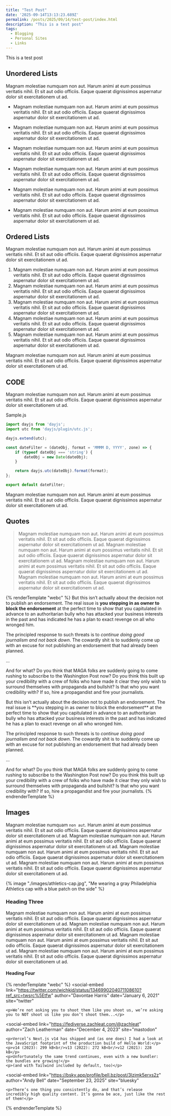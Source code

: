 ```yaml
---
title: "Test Post"
date: '2025-09-14T13:13:23.689Z'
permalink: /posts/2025/09/14/test-post/index.html
description: "This is a test post"
tags:
  - Blogging
  - Personal Sites
  - Links
---
```

This is a test post
<!-- excerpt -->

## Unordered Lists

Magnam molestiae numquam non aut. Harum animi at eum possimus veritatis nihil. Et sit aut odio officiis. Eaque quaerat dignissimos aspernatur dolor sit exercitationem ut ad.

- Magnam molestiae numquam non aut. Harum animi at eum possimus veritatis nihil. Et sit aut odio officiis. Eaque quaerat dignissimos aspernatur dolor sit exercitationem ut ad.
- Magnam molestiae numquam non aut. Harum animi at eum possimus veritatis nihil. Et sit aut odio officiis. Eaque quaerat dignissimos aspernatur dolor sit exercitationem ut ad.
- Magnam molestiae numquam non aut. Harum animi at eum possimus veritatis nihil. Et sit aut odio officiis. Eaque quaerat dignissimos aspernatur dolor sit exercitationem ut ad.
- Magnam molestiae numquam non aut. Harum animi at eum possimus veritatis nihil. Et sit aut odio officiis. Eaque quaerat dignissimos aspernatur dolor sit exercitationem ut ad.
- Magnam molestiae numquam non aut. Harum animi at eum possimus veritatis nihil. Et sit aut odio officiis. Eaque quaerat dignissimos aspernatur dolor sit exercitationem ut ad.

- Magnam molestiae numquam non aut. Harum animi at eum possimus veritatis nihil. Et sit aut odio officiis. Eaque quaerat dignissimos aspernatur dolor sit exercitationem ut ad.

## Ordered Lists

Magnam molestiae numquam non aut. Harum animi at eum possimus veritatis nihil. Et sit aut odio officiis. Eaque quaerat dignissimos aspernatur dolor sit exercitationem ut ad.

1. Magnam molestiae numquam non aut. Harum animi at eum possimus veritatis nihil. Et sit aut odio officiis. Eaque quaerat dignissimos aspernatur dolor sit exercitationem ut ad.
2. Magnam molestiae numquam non aut. Harum animi at eum possimus veritatis nihil. Et sit aut odio officiis. Eaque quaerat dignissimos aspernatur dolor sit exercitationem ut ad.
3. Magnam molestiae numquam non aut. Harum animi at eum possimus veritatis nihil. Et sit aut odio officiis. Eaque quaerat dignissimos aspernatur dolor sit exercitationem ut ad.
4. Magnam molestiae numquam non aut. Harum animi at eum possimus veritatis nihil. Et sit aut odio officiis. Eaque quaerat dignissimos aspernatur dolor sit exercitationem ut ad.
5. Magnam molestiae numquam non aut. Harum animi at eum possimus veritatis nihil. Et sit aut odio officiis. Eaque quaerat dignissimos aspernatur dolor sit exercitationem ut ad.

Magnam molestiae numquam non aut. Harum animi at eum possimus veritatis nihil. Et sit aut odio officiis. Eaque quaerat dignissimos aspernatur dolor sit exercitationem ut ad.

## CODE

Magnam molestiae numquam non aut. Harum animi at eum possimus veritatis nihil. Et sit aut odio officiis. Eaque quaerat dignissimos aspernatur dolor sit exercitationem ut ad.
<div class="code-block-filename">Sample.js</div>

```javascript
import dayjs from 'dayjs';
import utc from 'dayjs/plugin/utc.js';

dayjs.extend(utc);

const dateFilter = (dateObj, format = 'MMMM D, YYYY', zone) => {
	if (typeof dateObj === 'string') {
		dateObj = new Date(dateObj);
	}

	return dayjs.utc(dateObj).format(format);
};

export default dateFilter;
```

Magnam molestiae numquam non aut. Harum animi at eum possimus veritatis nihil. Et sit aut odio officiis. Eaque quaerat dignissimos aspernatur dolor sit exercitationem ut ad.

## Quotes

> Magnam molestiae numquam non aut. Harum animi at eum possimus veritatis nihil. Et sit aut odio officiis. Eaque quaerat dignissimos aspernatur dolor sit exercitationem ut ad. Magnam molestiae numquam non aut. Harum animi at eum possimus veritatis nihil. Et sit aut odio officiis. Eaque quaerat dignissimos aspernatur dolor sit exercitationem ut ad. Magnam molestiae numquam non aut. Harum animi at eum possimus veritatis nihil. Et sit aut odio officiis. Eaque quaerat dignissimos aspernatur dolor sit exercitationem ut ad. Magnam molestiae numquam non aut. Harum animi at eum possimus veritatis nihil. Et sit aut odio officiis. Eaque quaerat dignissimos aspernatur dolor sit exercitationem ut ad.

{% renderTemplate "webc" %}
<quote-block source="Mike Masnick" href="https://www.techdirt.com/2024/10/29/dear-jeff-bezos-the-hard-truth-is-that-cowardice-like-yours-is-why-people-dont-trust-the-media/">
But this isn’t actually about the decision not to publish an endorsement. The real issue is **you stepping in as owner to block the endorsement** at the perfect time to show that you capitulated in advance to an authoritarian bully who has attacked your business interests in the past and has indicated he has a plan to exact revenge on all who wronged him.
 
The principled response to such threats is to *continue doing good journalism and not back down*. The cowardly shit is to suddenly come up with an excuse for not publishing an endorsement that had already been planned.
 
...
 
And for what? Do you think that MAGA folks are suddenly going to come rushing to subscribe to the Washington Post now? Do you think this built up your credibility with a crew of folks who have made it clear they only wish to surround themselves with propaganda and bullshit? Is that who you want credibility with? If so, hire a propagandist and fire your journalists.
</quote-block>

<quote-block source="Mike Masnick">
But this isn’t actually about the decision not to publish an endorsement. The real issue is **you stepping in as owner to block the endorsement** at the perfect time to show that you capitulated in advance to an authoritarian bully who has attacked your business interests in the past and has indicated he has a plan to exact revenge on all who wronged him.
 
The principled response to such threats is to *continue doing good journalism and not back down*. The cowardly shit is to suddenly come up with an excuse for not publishing an endorsement that had already been planned.
 
...
 
And for what? Do you think that MAGA folks are suddenly going to come rushing to subscribe to the Washington Post now? Do you think this built up your credibility with a crew of folks who have made it clear they only wish to surround themselves with propaganda and bullshit? Is that who you want credibility with? If so, hire a propagandist and fire your journalists.
</quote-block>
{% endrenderTemplate %}

## Images

Magnam molestiae numquam `non aut`. Harum animi at eum possimus veritatis nihil. Et sit aut odio officiis. Eaque quaerat dignissimos aspernatur dolor sit exercitationem ut ad. Magnam molestiae numquam non aut. Harum animi at eum possimus veritatis nihil. Et sit aut odio officiis. Eaque quaerat dignissimos aspernatur dolor sit exercitationem ut ad. Magnam molestiae numquam non aut. Harum animi at eum possimus veritatis nihil. Et sit aut odio officiis. Eaque quaerat dignissimos aspernatur dolor sit exercitationem ut ad. Magnam molestiae numquam non aut. Harum animi at eum possimus veritatis nihil. Et sit aut odio officiis. Eaque quaerat dignissimos aspernatur dolor sit exercitationem ut ad.

{% image "./images/athletics-cap.jpg", "Me wearing a gray Philadelphia Athletics cap with a blue patch on the side" %}

### Heading Three

Magnam molestiae numquam non aut. Harum animi at eum possimus veritatis nihil. Et sit aut odio officiis. Eaque quaerat dignissimos aspernatur dolor sit exercitationem ut ad. Magnam molestiae numquam non aut. Harum animi at eum possimus veritatis nihil. Et sit aut odio officiis. Eaque quaerat dignissimos aspernatur dolor sit exercitationem ut ad. Magnam molestiae numquam non aut. Harum animi at eum possimus veritatis nihil. Et sit aut odio officiis. Eaque quaerat dignissimos aspernatur dolor sit exercitationem ut ad. Magnam molestiae numquam non aut. Harum animi at eum possimus veritatis nihil. Et sit aut odio officiis. Eaque quaerat dignissimos aspernatur dolor sit exercitationem ut ad.

#### Heading Four

{% renderTemplate "webc" %}
<social-embed
    link="https://twitter.com/wichkid/status/1346990204071108610?ref_src=twsrc%5Etfw"
    author="Davontae Harris"
    date="January 6, 2021"
    site="twitter"
>
    <p>We’re not asking you to shoot them like you shoot us, we’re asking you to NOT shoot us like you don’t shoot them...</p>
</social-embed>

<social-embed
    link="https://fediverse.zachleat.com/@zachleat"
    author="Zach Leatherman"
    date="December 4, 2023"
    site="mastodon"
>
    <p>Vercel’s Next.js v14 has shipped and (as one does) I had a look at the JavaScript footprint of the production build of Hello World:</p>
    <p>v14 (2023): 299 kB<br/>v13 (2022): 272 kB<br/>v12 (2021): 228 kB</p>
    <p>Unfortunately the same trend continues, even with a new bundler: the bundles are growing!</p>
    <p>(and with Tailwind included by default, too)</p>
</social-embed>

<social-embed
    link="https://bsky.app/profile/bell.bz/post/3lzjmk5erxs2z"
    author="Andy Bell"
    date="September 23, 2025"
    site="bluesky"
>
    <p>There’s one thing you consistently do, and that’s release incredibly high quality content. It’s gonna be ace, just like the rest of them!</p>
</social-embed>

{% endrenderTemplate %}
